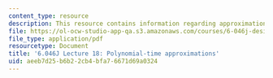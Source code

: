 ```yaml
---
content_type: resource
description: This resource contains information regarding approximation algorithms.
file: https://ol-ocw-studio-app-qa.s3.amazonaws.com/courses/6-046j-design-and-analysis-of-algorithms-spring-2012/aeeb7d25b6b22cb4bfa76671d69a0324_MIT6_046JS12_lec18.pdf
file_type: application/pdf
resourcetype: Document
title: '6.046J Lecture 18: Polynomial-time approximations'
uid: aeeb7d25-b6b2-2cb4-bfa7-6671d69a0324
---
```

